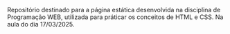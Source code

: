Repositório destinado para a página estática desenvolvida na disciplina de Programação WEB, utilizada para práticar os conceitos de HTML e CSS. Na aula do dia 17/03/2025.

